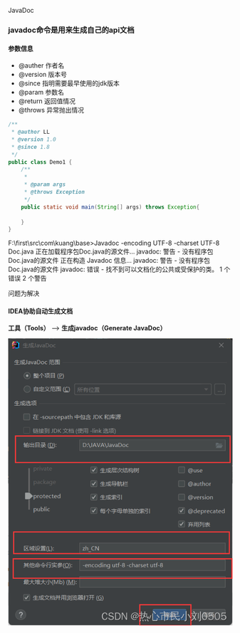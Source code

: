 JavaDoc  

### javadoc命令是用来生成自己的api文档

#### 参数信息

- @auther 作者名
- @version 版本号
- @since  指明需要最早使用的jdk版本 
- @param 参数名
- @return 返回值情况
- @throws 异常抛出情况

```java
/**
 * @author LL
 * @version 1.0
 * @since 1.8
 */
public class Demo1 {
    /**
     * 
     * @param args
     * @throws Exception
     */
    public static void main(String[] args) throws Exception{

    }
}
```

F:\first\src\com\kuang\base>Javadoc -encoding UTF-8 -charset UTF-8 Doc.java
正在加载程序包Doc.java的源文件...
javadoc: 警告 - 没有程序包Doc.java的源文件
正在构造 Javadoc 信息...
javadoc: 警告 - 没有程序包Doc.java的源文件
javadoc: 错误 - 找不到可以文档化的公共或受保护的类。
1 个错误
2 个警告

问题为解决

#### IDEA协助自动生成文档

**工具（Tools）** -->  **生成javadoc（Generate JavaDoc）**

![](images/生成Doc.png)